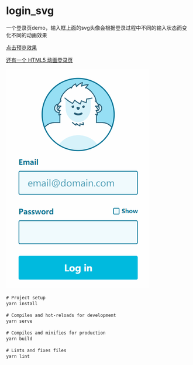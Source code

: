 # login_svg

一个登录页demo，输入框上面的svg头像会根据登录过程中不同的输入状态而变化不同的动画效果

[点击预览效果](https://icharlesz.github.io/login_svg/dist/index.html)

[还有一个 HTML5 动画登录页](https://github.com/iCharlesZ/login_pug)

![demo](https://raw.githubusercontent.com/iCharlesZ/FigureBed/master/img/login_svg/demo.gif)

```
# Project setup
yarn install

# Compiles and hot-reloads for development
yarn serve

# Compiles and minifies for production
yarn build

# Lints and fixes files
yarn lint
```
